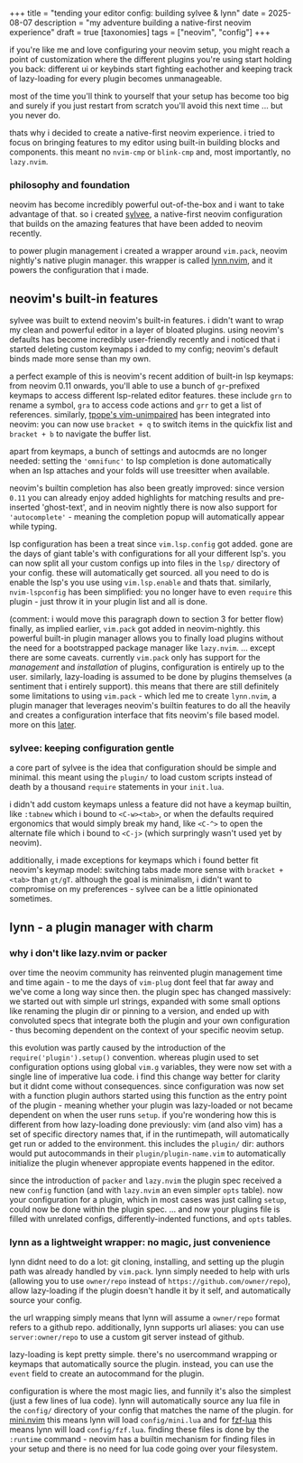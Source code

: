 +++
title = "tending your editor config: building sylvee & lynn"
date = 2025-08-07
description = "my adventure building a native-first neovim experience"
draft = true
[taxonomies]
tags = ["neovim", "config"]
+++

<!--
### intro

(set the scene and intent)

- why i wanted a quieter, native-first neovim experience

- frustration with sprawling plugin ecosystems and fragile abstractions

- goal: a configuration that feels like neovim, not a replacement for it

- result: sylvee, a native-first neovim distro — and lynn, the small plugin manager that powers it
-->

if you're like me and love configuring your neovim setup, you might reach a
point of customization where the different plugins you're using start holding
you back: different ui or keybinds start fighting eachother and keeping track of
lazy-loading for every plugin becomes unmanageable.

most of the time you'll think to yourself that your setup has become too big and
surely if you just restart from scratch you'll avoid this next time ... but you
never do.

thats why i decided to create a native-first neovim experience. i tried to
focus on bringing features to my editor using built-in building blocks and
components. this meant no `nvim-cmp` or `blink-cmp` and, most importantly, no
`lazy.nvim`.

### philosophy and foundation

<!--
### section 1: philosophy and foundation

(what kind of user sylvee is built for)

- starting from neovim’s built-in features

- avoiding wrapping everything in custom logic

- respecting the defaults, only extending when necessary

- the garden metaphor: letting neovim bloom on its own
-->

neovim has become incredibly powerful out-of-the-box and i want to take advantage of that.
so i created [sylvee][], a native-first neovim configuration that builds on the amazing
features that have been added to neovim recently. 

to power plugin management i created a wrapper around `vim.pack`, neovim
nightly's native plugin manager. this wrapper is called [lynn.nvim][], and it
powers the configuration that i made.

## neovim's built-in features

sylvee was built to extend neovim's built-in features. i didn't want to wrap my
clean and powerful editor in a layer of bloated plugins. using neovim's
defaults has become incredibly user-friendly recently and i noticed that i
started deleting custom keymaps i added to my config; neovim's default binds
made more sense than my own.

a perfect example of this is neovim's recent addition of built-in lsp keymaps:
from neovim 0.11 onwards, you'll able to use a bunch of `gr`-prefixed keymaps to access
different lsp-related editor features. these include `grn` to rename a symbol,
`gra` to access code actions and `grr` to get a list of references. similarly,
[tpope's vim-unimpaired](https://github.com/tpope/vim-unimpaired) has been
integrated into neovim: you can now use `bracket + q` to switch items in the
quickfix list and `bracket + b` to navigate the buffer list.

apart from keymaps, a bunch of settings and autocmds are no longer
needed: setting the `'omnifunc'` to lsp completion is done
automatically when an lsp attaches and your folds will use treesitter
when available.

neovim's builtin completion has also been greatly improved: since
version `0.11` you can already enjoy added highlights for matching
results and pre-inserted 'ghost-text', and in neovim nightly there is
now also support for `'autocomplete'` - meaning the completion popup
will automatically appear while typing.

lsp configuration has been a treat since `vim.lsp.config` got added.
gone are the days of giant table's with configurations for all your
different lsp's. you can now split all your custom configs up into
files in the `lsp/` directory of your config. these will automatically
get sourced. all you need to do is enable the lsp's you use using
`vim.lsp.enable` and thats that. similarly, `nvim-lspconfig` has been
simplified: you no longer have to even `require` this plugin - just
throw it in your plugin list and all is done.

(comment: i would move this paragraph down to section 3 for better flow) 
finally, as implied earlier, `vim.pack` got added in neovim-nightly. this powerful built-in plugin
manager allows you to finally load plugins without the need for a bootstrapped
package manager like `lazy.nvim`. ... except there are some caveats. currently
`vim.pack` only has support for the _management_ and _installation_ of plugins,
configuration is entirely up to the user. similarly, lazy-loading is assumed to
be done by plugins themselves (a sentiment that i entirely support). this means
that there are still definitely some limitations to using `vim.pack` - which
led me to create `lynn.nvim`, a plugin manager that leverages neovim's builtin
features to do all the heavily and creates a configuration interface that fits
neovim's file based model. more on this [later](#lynn-a-plugin-manager-with-charm).

### sylvee: keeping configuration gentle

<!--

### section 2: keeping configuration gentle

(how sylvee stays legible and minimal)

- using the plugin/ directory for simple autoloading

- only mapping keys when the default is missing

- splitting plugin config into clean, isolated files

- relying on built-in commands over external tools when possible

-->

a core part of sylvee is the idea that configuration should be simple and
minimal. this meant using the `plugin/` to load custom scripts instead of death
by a thousand `require` statements in your `init.lua`.

i didn't add custom keymaps unless a feature did not have a keymap builtin,
like `:tabnew` which i bound to `<C-w><tab>`, or when the defaults required
ergonomics that would simply break my hand, like `<C-^>` to open the alternate
file which i bound to `<C-j>` (which surpringly wasn't used yet by neovim).

additionally, i made exceptions for keymaps which i found better fit neovim's
keymap model: switching tabs made more sense with `bracket + <tab>` than
`gt/gT`. although the goal is minimalism, i didn't want to compromise on my
preferences - sylvee can be a little opinionated sometimes.

## lynn - a plugin manager with charm

<!--

### section 3: introducing lynn — a plugin manager with charm

(what problem lynn solves and how it fits)

- why i didn’t want to use lazy.nvim or packer

- neovim 0.12 introduced vim.pack — a good foundation

- lynn as a lightweight wrapper: no magic, just convenience

- declarative plugin spec in one file

- plugin configs in config/ matched by name, sourced with :runtime

- no opts/config nesting or plugin-specific logic

-->

### why i don't like lazy.nvim or packer

over time the neovim community has reinvented plugin management time and time
again - to me the days of `vim-plug` dont feel that far away and we've come a
long way since then. the plugin spec has changed massively: we started out with
simple url strings, expanded with some small options like renaming the plugin
dir or pinning to a version, and ended up with convoluted specs that integrate
both the plugin and your own configuration - thus becoming dependent on the
context of your specific neovim setup.

this evolution was partly caused by the introduction of the
`require('plugin').setup()` convention. whereas plugin used to set
configuration options using global `vim.g` variables, they were now set with a
single line of imperative lua code. i find this change way better for clarity
but it didnt come without consequences. since configuration was now set with a
function plugin authors started using this function as the entry point of the
plugin - meaning whether your plugin was lazy-loaded or not became dependent on
when the user runs `setup`. if you're wondering how this is different from how
lazy-loading done previously: vim (and also vim) has a set of specific
directory names that, if in the runtimepath, will automatically get run or
added to the environment. this includes the `plugin/` dir: authors would put
autocommands in their `plugin/plugin-name.vim` to automatically initialize the
plugin whenever appropiate events happened in the editor.

since the introduction of `packer` and `lazy.nvim` the plugin spec received a
new `config` function (and with `lazy.nvim` an even simpler `opts` table). now
your configuration for a plugin, which in most cases was just calling `setup`,
could now be done within the plugin spec. ... and now your plugins file is
filled with unrelated configs, differently-indented functions, and `opts` tables.

### lynn as a lightweight wrapper: no magic, just convenience

lynn didnt need to do a lot: git cloning, installing, and setting up the plugin
path was already handled by `vim.pack`. lynn simply needed to help with urls
(allowing you to use `owner/repo` instead of `https://github.com/owner/repo`),
allow lazy-loading if the plugin doesn't handle it by it self, and
automatically source your config.

the url wrapping simply means that lynn will assume a `owner/repo` format
refers to a github repo. additionally, lynn supports url aliases: you can use
`server:owner/repo` to use a custom git server instead of github.

lazy-loading is kept pretty simple. there's no usercommand wrapping or keymaps
that automatically source the plugin. instead, you can use the `event` field to
create an autocommand for the plugin.

configuration is where the most magic lies, and funnily it's also the simplest
(just a few lines of lua code). lynn will automatically source any lua file in
the `config/` directory of your config that matches the name of the plugin. for
[mini.nvim][] this means lynn will load `config/mini.lua` and for [fzf-lua][]
this means lynn will load `config/fzf.lua`. finding these files is done by the
`:runtime` command - neovim has a builtin mechanism for finding files in your
setup and there is no need for lua code going over your filesystem.

<!--

### section 4: implementation details

(technical walkthrough for both tools)

- how plugin specs work in lynn

- how `require("lynn").setup("plugins")` integrates with vim.pack.add

- how sylvee calls lynn and sets up the config directory

- using NVIM_APPNAME=sylvee nvim to isolate config

- optional tools: fzf, ripgrep, etc for enhancements

-->

<!--

### section 5: tradeoffs and boundaries

(what sylvee and lynn don’t do, on purpose)

- no snapshot lockfiles (you manage updates yourself)

- no plugin-specific helpers or config DSLs

- no complex lazy-loading rules or nested plugin metadata

- this makes lynn less “powerful” than full managers — but more understandable

-->

<!--

### section 6: growing your own garden

(how others can build on this approach)

- using sylvee as a base, or picking just ideas from it

- using lynn standalone in any neovim config

- how the philosophy might scale (or not) for other users

- future thoughts: themed variants, small enhancements, no abstractions

-->

<!--

### outro

(closing thoughts)

- this setup works because it trusts neovim

- small tools, small files, small surprises

- sylvee and lynn don’t aim to solve every problem
- they just try to stay out of your way

- if that sounds like your kind of garden, give them a try

-->

[sylvee]: https://github.com/comfysage/sylvee "sylvee: minimal & native-first neovim config"
[lynn.nvim]: https://github.com/comfysage/lynn.nvim "lynn.nvim: native-first neovim plugin manager with charm"
[mini.nvim]: https://github.com/echasnovski/mini.nvim
[fzf-lua]: https://github.com/ibhagwan/fzf-lua

